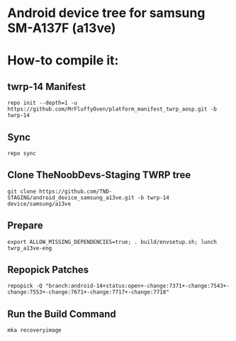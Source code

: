 # Android device tree for samsung SM-A137F (a13ve)

# How-to compile it:

## twrp-14 Manifest
    repo init --depth=1 -u https://github.com/MrFluffyOven/platform_manifest_twrp_aosp.git -b twrp-14
## Sync
    repo sync
## Clone TheNoobDevs-Staging TWRP tree
    git clone https://github.com/TND-STAGING/android_device_samsung_a13ve.git -b twrp-14 device/samsung/a13ve
## Prepare
    export ALLOW_MISSING_DEPENDENCIES=true; . build/envsetup.sh; lunch twrp_a13ve-eng
## Repopick Patches
    repopick -Q "branch:android-14+status:open+-change:7371+-change:7543+-change:7553+-change:7671+-change:7717+-change:7718"
## Run the Build Command
    mka recoveryimage
